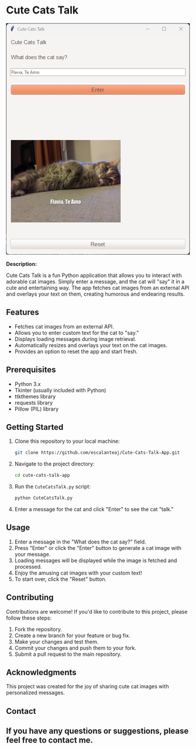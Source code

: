 # Cute Cats Talk

![Cute Cats Talk Screenshot](https://raw.githubusercontent.com/escalanteaj/Cute-Cats-Talk-App/master/CuteCatsTalkScreenshot.png)

**Description:**

Cute Cats Talk is a fun Python application that allows you to interact with adorable cat images. Simply enter a message, and the cat will "say" it in a cute and entertaining way. The app fetches cat images from an external API and overlays your text on them, creating humorous and endearing results.

## Features

- Fetches cat images from an external API.
- Allows you to enter custom text for the cat to "say."
- Displays loading messages during image retrieval.
- Automatically resizes and overlays your text on the cat images.
- Provides an option to reset the app and start fresh.

## Prerequisites

- Python 3.x
- Tkinter (usually included with Python)
- ttkthemes library
- requests library
- Pillow (PIL) library

## Getting Started

1. Clone this repository to your local machine:

   ```bash
   git clone https://github.com/escalanteaj/Cute-Cats-Talk-App.git
   ```

2. Navigate to the project directory:

   ```bash
   cd cute-cats-talk-app
   ```

3. Run the `CuteCatsTalk.py` script:

   ```bash
   python CuteCatsTalk.py
   ```

4. Enter a message for the cat and click "Enter" to see the cat "talk."

## Usage

1. Enter a message in the "What does the cat say?" field.
2. Press "Enter" or click the "Enter" button to generate a cat image with your message.
3. Loading messages will be displayed while the image is fetched and processed.
4. Enjoy the amusing cat images with your custom text!
5. To start over, click the "Reset" button.

## Contributing

Contributions are welcome! If you'd like to contribute to this project, please follow these steps:

1. Fork the repository.
2. Create a new branch for your feature or bug fix.
3. Make your changes and test them.
4. Commit your changes and push them to your fork.
5. Submit a pull request to the main repository.

## Acknowledgments

This project was created for the joy of sharing cute cat images with personalized messages.

## Contact

If you have any questions or suggestions, please feel free to contact me.
---
